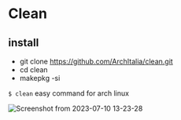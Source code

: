 # Clean

## install
* git clone https://github.com/ArchItalia/clean.git
* cd clean
* makepkg -si

`$ clean` easy command for arch linux


![Screenshot from 2023-07-10 13-23-28](https://github.com/ArchItalia/Clean/assets/117321045/f7c30dbd-c75c-47b2-9175-e31bd2de5893)
